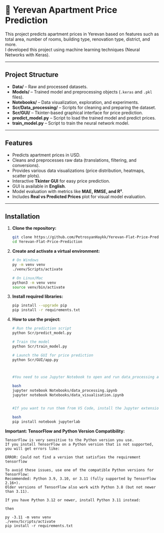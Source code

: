 # 🏢 Yerevan Apartment Price Prediction

This project predicts apartment prices in Yerevan based on features such as total area, number of rooms, building type, renovation type, district, and more.  
I developed this project using machine learning techniques (Neural Networks with Keras).

---

## **Project Structure**
- **Data/** – Raw and processed datasets.
- **Models/** – Trained model and preprocessing objects (`.keras` and `.pkl` files).
- **Notebooks/** – Data visualization, exploration, and experiments.
- **Scr/Data_processing/** – Scripts for cleaning and preparing the dataset.
- **Scr/GUI/** – Tkinter-based graphical interface for price prediction.
- **predict_model.py** – Script to load the trained model and predict prices.
- **train_model.py** – Script to train the neural network model.

---

## **Features**
- Predicts apartment prices in USD.
- Cleans and preprocesses raw data (translations, filtering, and conversions).
- Provides various data visualizations (price distribution, heatmaps, scatter plots).
- Interactive **Tkinter GUI** for easy price prediction.
- GUI is available in **English**.
- Model evaluation with metrics like **MAE, RMSE, and R²**.
- Includes **Real vs Predicted Prices** plot for visual model evaluation.

---

## **Installation**
1. **Clone the repository:**
   ```bash
   git clone https://github.com/PetrosyanHaykk/Yerevan-Flat-Price-Prediction.git
   cd Yerevan-Flat-Price-Prediction

2. **Create and activate a virtual environment:**
    ```bash
    # On Windows
    py -m venv venv    
    ./venv/Scripts/activate
    
    # On Linux/Mac
    python3 -m venv venv    
    source venv/bin/activate
3. **Install required libraries:**
    ```bash
    pip install --upgrade pip
    pip install -r requirements.txt

4. **How to use the project:**
   ```bash
   # Run the prediction script
   python Scr/predict_model.py

   # Train the model
   python Scr/train_model.py

   # Launch the GUI for price prediction
   python Scr/GUI/app.py



   #You need to use Jupyter Notebook to open and run data_processing and  data_visualisation files:
   
   bash
   jupyter notebook Notebooks/data_processing.ipynb
   jupyter notebook Notebooks/data_visualisation.ipynb


   #If you want to run them from VS Code, install the Jupyter extension and make sure you have Jupyter installed:

   bash
   pip install notebook jupyterlab


**Important: TensorFlow and Python Version Compatibility:**

    TensorFlow is very sensitive to the Python version you use.
    If you install TensorFlow on a Python version that is not supported, you will get errors like:

    ERROR: Could not find a version that satisfies the requirement tensorflow

    To avoid these issues, use one of the compatible Python versions for TensorFlow:
    Recommended: Python 3.9, 3.10, or 3.11 (fully supported by TensorFlow 2.16+).
    Older versions of TensorFlow also work with Python 3.8 (but not newer than 3.11).

    If you have Python 3.12 or newer, install Python 3.11 instead:

    then 

    py -3.11 -m venv venv
    ./venv/Scripts/activate
    pip install -r requirements.txt